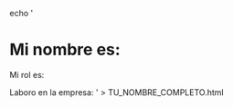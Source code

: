 echo '<!DOCTYPE html>
<html>
<body>

<h1>Mi nombre es: </h1>

<p>Mi rol es: </p>

<p> Laboro en la empresa: 

</body>
</html>' > TU_NOMBRE_COMPLETO.html